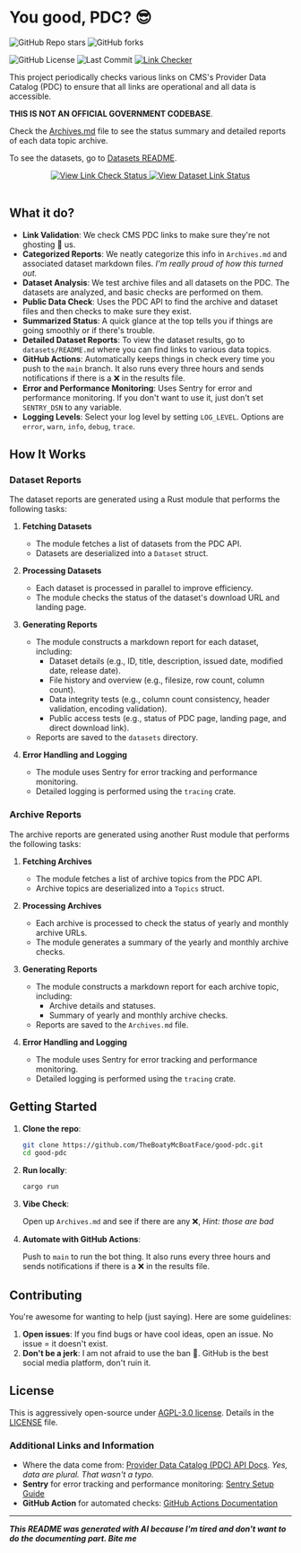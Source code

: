 # You good, PDC? 😎
![GitHub Repo stars](https://img.shields.io/github/stars/TheBoatyMcBoatFace/good-pdc)
![GitHub forks](https://img.shields.io/github/forks/TheBoatyMcBoatFace/good-pdc)

![GitHub License](https://img.shields.io/github/license/TheBoatyMcBoatFace/good-pdc)
![Last Commit](https://img.shields.io/github/last-commit/TheBoatyMcBoatFace/good-pdc)
[![Link Checker](https://github.com/TheBoatyMcBoatFace/good-pdc/actions/workflows/link_checker.yml/badge.svg)](https://github.com/TheBoatyMcBoatFace/good-pdc/actions/workflows/link_checker.yml)

This project periodically checks various links on CMS's Provider Data Catalog (PDC) to ensure that all links are operational and all data is accessible.

**THIS IS NOT AN OFFICIAL GOVERNMENT CODEBASE**.

Check the [Archives.md](Archives.md) file to see the status summary and detailed reports of each data topic archive.

To see the datasets, go to [Datasets README](datasets/README.md).

<div align="center">
  <a href="Archives.md">
    <img src="https://img.shields.io/badge/View-Archive_Link_Check_Results-purple?style=for-the-badge" alt="View Link Check Status">
  </a>
  <a href="datasets/README.md">
    <img src="https://img.shields.io/badge/View-Dataset_Link_Check_Results-blue?style=for-the-badge" alt="View Dataset Link Status">
  </a><br><br>
</div>

## What it do?

- **Link Validation**: We check CMS PDC links to make sure they're not ghosting 👻 us.
- **Categorized Reports**: We neatly categorize this info in `Archives.md` and associated dataset markdown files. _I'm really proud of how this turned out._
- **Dataset Analysis**: We test archive files and all datasets on the PDC. The datasets are analyzed, and basic checks are performed on them.
- **Public Data Check**: Uses the PDC API to find the archive and dataset files and then checks to make sure they exist.
- **Summarized Status**: A quick glance at the top tells you if things are going smoothly or if there's trouble.
- **Detailed Dataset Reports**: To view the dataset results, go to `datasets/README.md` where you can find links to various data topics.
- **GitHub Actions**: Automatically keeps things in check every time you push to the `main` branch. It also runs every three hours and sends notifications if there is a ❌ in the results file.
- **Error and Performance Monitoring**: Uses Sentry for error and performance monitoring. If you don't want to use it, just don't set `SENTRY_DSN` to any variable.
- **Logging Levels**: Select your log level by setting `LOG_LEVEL`. Options are `error`, `warn`, `info`, `debug`, `trace`.

## How It Works

### Dataset Reports

The dataset reports are generated using a Rust module that performs the following tasks:

1. **Fetching Datasets**
   - The module fetches a list of datasets from the PDC API.
   - Datasets are deserialized into a `Dataset` struct.

2. **Processing Datasets**
   - Each dataset is processed in parallel to improve efficiency.
   - The module checks the status of the dataset's download URL and landing page.

3. **Generating Reports**
   - The module constructs a markdown report for each dataset, including:
     - Dataset details (e.g., ID, title, description, issued date, modified date, release date).
     - File history and overview (e.g., filesize, row count, column count).
     - Data integrity tests (e.g., column count consistency, header validation, encoding validation).
     - Public access tests (e.g., status of PDC page, landing page, and direct download link).
   - Reports are saved to the `datasets` directory.

4. **Error Handling and Logging**
   - The module uses Sentry for error tracking and performance monitoring.
   - Detailed logging is performed using the `tracing` crate.

### Archive Reports

The archive reports are generated using another Rust module that performs the following tasks:

1. **Fetching Archives**
   - The module fetches a list of archive topics from the PDC API.
   - Archive topics are deserialized into a `Topics` struct.

2. **Processing Archives**
   - Each archive is processed to check the status of yearly and monthly archive URLs.
   - The module generates a summary of the yearly and monthly archive checks.

3. **Generating Reports**
   - The module constructs a markdown report for each archive topic, including:
     - Archive details and statuses.
     - Summary of yearly and monthly archive checks.
   - Reports are saved to the `Archives.md` file.

4. **Error Handling and Logging**
   - The module uses Sentry for error tracking and performance monitoring.
   - Detailed logging is performed using the `tracing` crate.

## Getting Started

1. **Clone the repo**:

    ```sh
    git clone https://github.com/TheBoatyMcBoatFace/good-pdc.git
    cd good-pdc
    ```

2. **Run locally**:

    ```sh
    cargo run
    ```

3. **Vibe Check**:

    Open up `Archives.md` and see if there are any ❌, _Hint: those are bad_

4. **Automate with GitHub Actions**:

    Push to `main` to run the bot thing. It also runs every three hours and sends notifications if there is a ❌ in the results file.

## Contributing

You're awesome for wanting to help (just saying). Here are some guidelines:

1. **Open issues**: If you find bugs or have cool ideas, open an issue. No issue = it doesn't exist.
2. **Don't be a jerk**: I am not afraid to use the ban 🔨. GitHub is the best social media platform, don't ruin it.

## License

This is aggressively open-source under [AGPL-3.0 license](https://choosealicense.com/licenses/agpl-3.0/). Details in the [LICENSE](LICENSE) file.

### Additional Links and Information

- Where the data come from: [Provider Data Catalog (PDC) API Docs](https://data.cms.gov/provider-data/docs). _Yes, data are plural. That wasn't a typo._
- **Sentry** for error tracking and performance monitoring: [Sentry Setup Guide](https://docs.sentry.io/platforms/rust/)
- **GitHub Action** for automated checks: [GitHub Actions Documentation](https://docs.github.com/en/actions)

---
_**This README was generated with AI because I'm tired and don't want to do the documenting part. Bite me**_

